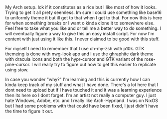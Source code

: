 My Arch setup. Idk if it constitutes as a rice but I like most of how it looks. Trying to get it all prety seemless.
Im sure I could use something like base16 to uniformly theme it but ill get to that when I get to that.
For now this is here for when something breaks or I want o kinda clone it to somewhere else. Feel free to take what you like
and or tell me a better way to do something. I will eventually figure a way to give this an easy install script.
For now I'm content with just using it like this. I never claimed to be good with this stuff.

For myself I need to remember that I use oh-my-zsh with p10k.
GTK themeing is done with nwg-look app and I use the ghraphite dark theme with dracula icons and
both the hypr-cursor and GTK variant of the rose-pine-cursor. I will really try to figure out how to get this easier to replicate using stow.

In case you wonder "why?" I'm learning and this is currently how I can kinda keep track of my stuff and what I have done. There's a lot here that I dont need to upload but if I have touched it and it was a learning experience then its here so I dont forget.
I'm an artist not really a computer guy. I just hate Windows, Adobe, etc. and I really like Arch-Hyprland.
I was on NixOS but I had some problems with that could have been fixed, I just didn't have the time to figure it out.
